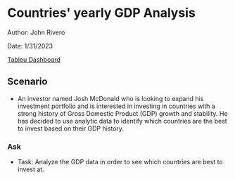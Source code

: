 # Countries' yearly GDP Analysis

Author: John Rivero

Date: 1/31/2023

[Tableu Dashboard](https://public.tableau.com/app/profile/john.r6470/viz/CountriesYearlyGDP1960-2021/Dashboard1?publish=yes)


## Scenario

- An investor named Josh McDonald who is looking to expand his investment portfolio and is interested in investing in countries with a strong history of Gross Domestic Product (GDP) growth and stability. He has decided to use analytic data to identify which countries are the best to invest based on their GDP history.



### Ask

- Task: Analyze the GDP data in order to see which countries are best to invest at.


